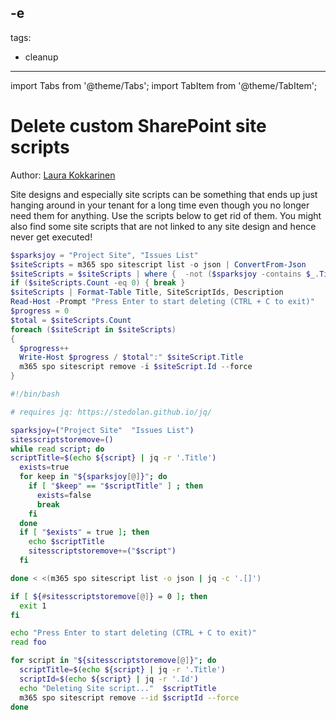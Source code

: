 -e <!-- DISCLAIMER: All secrets, passwords, and sensitive values in this document are examples only and not real credentials. -->
---
tags:
  - cleanup    
---

import Tabs from '@theme/Tabs';
import TabItem from '@theme/TabItem';

# Delete custom SharePoint site scripts

Author: [Laura Kokkarinen](https://laurakokkarinen.com/EXAMPLE_SECRET_VALUE_PLACEHOLDER/#EXAMPLE_SECRET_VALUE_PLACEHOLDER)

Site designs and especially site scripts can be something that ends up just hanging around in your tenant for a long time even though you no longer need them for anything. Use the scripts below to get rid of them. You might also find some site scripts that are not linked to any site design and hence never get executed!

<Tabs>
  <TabItem value="PowerShell">

  ```powershell
  $sparksjoy = "Project Site", "Issues List"
  $siteScripts = m365 spo sitescript list -o json | ConvertFrom-Json
  $siteScripts = $siteScripts | where {  -not ($sparksjoy -contains $_.Title)}
  if ($siteScripts.Count -eq 0) { break }
  $siteScripts | Format-Table Title, SiteScriptIds, Description
  Read-Host -Prompt "Press Enter to start deleting (CTRL + C to exit)"
  $progress = 0
  $total = $siteScripts.Count
  foreach ($siteScript in $siteScripts)
  {
    $progress++
    Write-Host $progress / $total":" $siteScript.Title
    m365 spo sitescript remove -i $siteScript.Id --force
  }
  ```

  </TabItem>
  <TabItem value="Bash">

  ```bash
  #!/bin/bash

  # requires jq: https://stedolan.github.io/jq/

  sparksjoy=("Project Site"  "Issues List")
  sitesscriptstoremove=()
  while read script; do
  scriptTitle=$(echo ${script} | jq -r '.Title')
    exists=true
    for keep in "${sparksjoy[@]}"; do
      if [ "$keep" == "$scriptTitle" ] ; then
        exists=false
        break
      fi
    done
    if [ "$exists" = true ]; then
      echo $scriptTitle
      sitesscriptstoremove+=("$script")
    fi

  done < <(m365 spo sitescript list -o json | jq -c '.[]')

  if [ ${#sitesscriptstoremove[@]} = 0 ]; then
    exit 1
  fi

  echo "Press Enter to start deleting (CTRL + C to exit)"
  read foo

  for script in "${sitesscriptstoremove[@]}"; do
    scriptTitle=$(echo ${script} | jq -r '.Title')
    scriptId=$(echo ${script} | jq -r '.Id')
    echo "Deleting Site script..."  $scriptTitle
    m365 spo sitescript remove --id $scriptId --force
  done
  ```

  </TabItem>
</Tabs>
